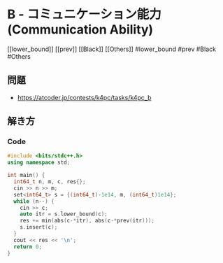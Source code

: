 # B - コミュニケーション能力(Communication Ability)
[[lower_bound]] [[prev]] [[Black]] [[Others]]
#lower_bound #prev #Black #Others 

## 問題
- https://atcoder.jp/contests/k4pc/tasks/k4pc_b

## 解き方
### Code
```c++
#include <bits/stdc++.h>
using namespace std;

int main() {
  int64_t n, m, c, res{};
  cin >> n >> m;
  set<int64_t> s = {(int64_t)-1e14, m, (int64_t)1e14};
  while (n--) {
    cin >> c;
    auto itr = s.lower_bound(c);
    res += min(abs(c-*itr), abs(c-*prev(itr)));
    s.insert(c);
  }
  cout << res << '\n';
  return 0;
}
```